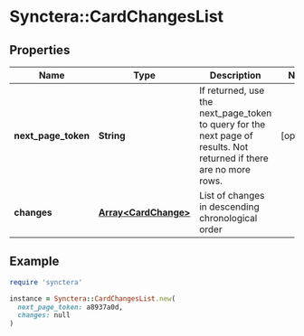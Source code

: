# Synctera::CardChangesList

## Properties

| Name | Type | Description | Notes |
| ---- | ---- | ----------- | ----- |
| **next_page_token** | **String** | If returned, use the next_page_token to query for the next page of results. Not returned if there are no more rows. | [optional] |
| **changes** | [**Array&lt;CardChange&gt;**](CardChange.md) | List of changes in descending chronological order |  |

## Example

```ruby
require 'synctera'

instance = Synctera::CardChangesList.new(
  next_page_token: a8937a0d,
  changes: null
)
```

